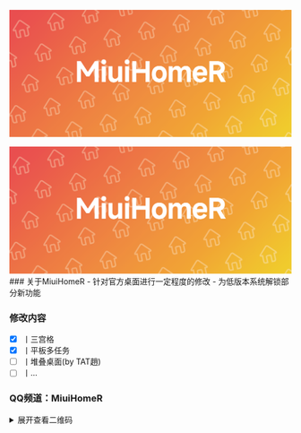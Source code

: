 ![logo](https://github.com/MiuiHomeR/miuihomer.github.io/raw/main/header.png#pic_center)
<div>
<img src="header.png"/>
</div>
### 关于MiuiHomeR
- 针对官方桌面进行一定程度的修改
- 为低版本系统解锁部分新功能

### 修改内容
 - [x] 丨三宫格
 - [x] 丨平板多任务
 - [ ] 丨堆叠桌面(by TAT趙)
 - [ ] 丨...

### QQ频道：MiuiHomeR
<details>
 <summary>
  展开查看二维码
 </summary>
 <div>
  <img src="https://github.com/MiuiHomeR/miuihomer.github.io/raw/main/QQChannel.jpg" />
 </div>
</details>
